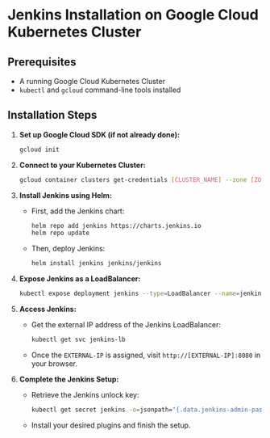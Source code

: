 # Jenkins Installation on Google Cloud Kubernetes Cluster

## Prerequisites
- A running Google Cloud Kubernetes Cluster
- `kubectl` and `gcloud` command-line tools installed

## Installation Steps

1. **Set up Google Cloud SDK (if not already done):**
    ```bash
    gcloud init
    ```

2. **Connect to your Kubernetes Cluster:**
    ```bash
    gcloud container clusters get-credentials [CLUSTER_NAME] --zone [ZONE]
    ```

3. **Install Jenkins using Helm:**

    - First, add the Jenkins chart:
      ```bash
      helm repo add jenkins https://charts.jenkins.io
      helm repo update
      ```

    - Then, deploy Jenkins:
      ```bash
      helm install jenkins jenkins/jenkins
      ```

4. **Expose Jenkins as a LoadBalancer:**
    ```bash
    kubectl expose deployment jenkins --type=LoadBalancer --name=jenkins-lb --port=8080
    ```

5. **Access Jenkins:**
    
    - Get the external IP address of the Jenkins LoadBalancer:
      ```bash
      kubectl get svc jenkins-lb
      ```

    - Once the `EXTERNAL-IP` is assigned, visit `http://[EXTERNAL-IP]:8080` in your browser.


6. **Complete the Jenkins Setup:**

    - Retrieve the Jenkins unlock key:
      ```bash
      kubectl get secret jenkins -o=jsonpath="{.data.jenkins-admin-password}" | base64 --decode
      ```

    - Install your desired plugins and finish the setup.

